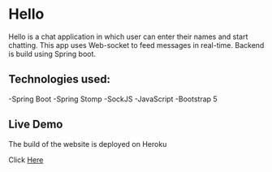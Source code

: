# Hello

Hello is a chat application in which user can enter their names and start chatting. This app uses Web-socket to feed messages in real-time. Backend is build using Spring boot.

## Technologies used: 
  
  -Spring Boot
  -Spring Stomp
  -SockJS
  -JavaScript
  -Bootstrap 5


## Live Demo 

The build of the website is deployed on Heroku

Click [Here](https://my-websocket-chat-stomp.herokuapp.com)

